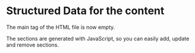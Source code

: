# Structured Data for the content

The main tag of the HTML file is now empty.

The sections are generated with JavaScript, so you can easily add, update
and remove sections.

